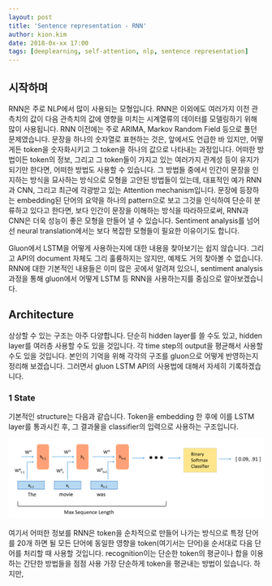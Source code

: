 ```yaml
---
layout: post
title: 'Sentence representation - RNN'
author: kion.kim
date: 2018-0x-xx 17:00
tags: [deeplearning, self-attention, nlp, sentence representation]
---
```


## 시작하며

RNN은 주로 NLP에서 많이 사용되는 모형입니다. RNN은 이외에도 여러가지 이전 관측치의 값이 다음 관측치의 값에 영향을 미치는 시계열류의 데이터를 모델링하기 위해 많이 사용됩니다. RNN 이전에는 주로 ARIMA, Markov Random Field 등으로 풀던 문제였습니다. 문장을 하나의 숫자열로 표현하는 것은, 앞에서도 언급한 바 있지만, 어떻게든 token을 숫자화시키고 그 token을 하나의 값으로 나타내는 과정입니다. 어떠한 방법이든 token의 정보, 그리고 그 token들이 가지고 있는 여러가지 관계성 등이 유지가 되기만 한다면, 어떠한 방법도 사용할 수 있습니다. 그 방법들 중에서 인간이 문장을 인지하는 방식을 묘사하는 방식으로 모형을 고안된 방법들이 있는데, 대표적인 예가 RNN과 CNN, 그리고 최근에 각광받고 있는 Attention mechanism입니다. 문장에 등장하는 embedding된 단어의 요약을 하나의  pattern으로 보고 그것을 인식하여 단순히 분류하고 있다고 한다면, 보다 인간이 문장을 이해하는 방식을 따라하므로써, RNN과 CNN은 더욱 성능이 좋은 모형을 만들어 낼 수 있습니다. Sentiment analysis를 넘어선 neural translation에서는 보다 복잡한 모형들이 필요한 이유이기도 합니다.

Gluon에서 LSTM을 어떻게 사용하는지에 대한 내용을 찾아보기는 쉽지 않습니다. 그리고 API의 document 자체도 그리 훌륭하지는 않지만, 예제도 거의 찾아볼 수 없습니다. RNN에 대한 기본적인 내용들은 이미 많은 곳에서 알려져 있으니, sentiment analysis 과정을 통해 gluon에서 어떻게 LSTM 등 RNN을 사용하는지를 중심으로 알아보겠습니다.


## Architecture

상상할 수 있는 구조는 아주 다양합니다. 단순히 hidden layer를 쓸 수도 있고, hidden layer를 여러층 사용할 수도 있을   것입니다. 각 time step의 output을 평균해서 사용할 수도 있을 것입니다. 본인의 기억을 위해 각각의 구조를 gluon으로 어떻게 반영하는지 정리해 보겠습니다. 그러면서 gluon LSTM API의 사용법에 대해서 자세히 기록하겠습니다. 

### 1 State 
기본적인 structure는 다음과 같습니다. Token을 embedding 한 후에 이를 LSTM layer를 통과시킨 후, 그 결과물을 classifier의 입력으로 사용하는 구조입니다. 

![lstm_structure](/assets/lstm_structure.png)

여기서 어떠한 정보를 
RNN은 token을 순차적으로 만들어 나가는 방식으로 특정 단어를 20개 하면 될 모든 단어에 동일한 영향을 token(여기서는 단어)을 순서대로 다음 단어를 처리할 때 사용할 것입니다. recognition이는 단순한 token의 평균이나 합을 이용하는 간단한 방법들을 점점 사용 가장 단순하게 token을 평균내는 방법이 있습니다. 하지만, 